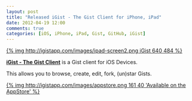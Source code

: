 ```yaml
---
layout: post
title: "Released iGist - The Gist Client for iPhone, iPad"
date: 2012-04-19 12:00
comments: true
categories: [iOS, iPhone, iPad, Gist, GitHub, iGist]
---
```


[{% img http://igistapp.com/images/ipad-screen2.png iGist 640 484 %}](http://bit.ly/igistapp)

**[iGist - The Gist Client](http://bit.ly/igistapp)** is a Gist client for iOS Devices.

This allows you to browse, create, edit, fork, (un)star Gists.

[{% img http://igistapp.com/images/appstore.png 161 40 'Available on the AppStore' %}](http://bit.ly/igistapp)
